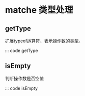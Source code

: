 # matche 类型处理

## getType

扩展typeof运算符，表示操作数的类型。

::: code getType

## isEmpty

判断操作数是否空值

::: code isEmpty